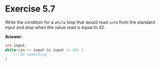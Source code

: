 # Exercise 5.7

Write the condition for a `while` loop that would read `int`s from the standard input and stop when the value read is equal to 42.

**Answer**:

```cpp
int input;
while(cin >> input && input != 42) {
    // do something
}
```